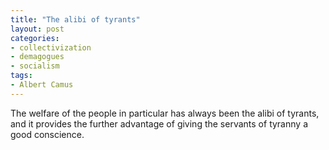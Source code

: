 ```yaml
---
title: "The alibi of tyrants"
layout: post
categories:
- collectivization
- demagogues
- socialism
tags:
- Albert Camus
---
```


The welfare of the people in particular has always been the alibi of tyrants, and it provides the further advantage of giving the servants of tyranny a good conscience.